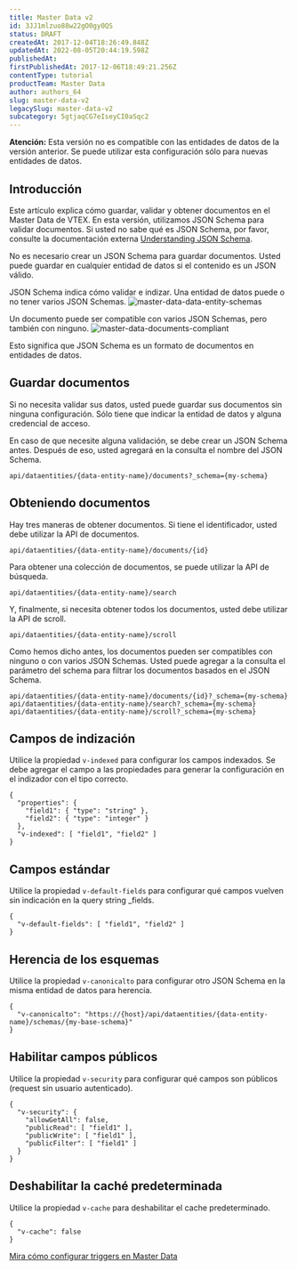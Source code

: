 ```yaml
---
title: Master Data v2
id: 3JJ1mlzuo88w22gO0gy0QS
status: DRAFT
createdAt: 2017-12-04T18:26:49.848Z
updatedAt: 2022-08-05T20:44:19.598Z
publishedAt: 
firstPublishedAt: 2017-12-06T18:49:21.256Z
contentType: tutorial
productTeam: Master Data
author: authors_64
slug: master-data-v2
legacySlug: master-data-v2
subcategory: 5gtjaqCG7eIseyCI0aSqc2
---
```


<div class="alert alert-warning">
<strong>Atención:</strong> Esta versión no es compatible con las entidades de datos de la versión anterior. Se puede utilizar esta configuración sólo para nuevas entidades de datos.</div>

## Introducción

Este artículo explica cómo guardar, validar y obtener documentos en el Master Data de VTEX. En esta versión, utilizamos JSON Schema para validar documentos. Si usted no sabe qué es JSON Schema, por favor, consulte la documentación externa [Understanding JSON Schema](https://spacetelescope.github.io/understanding-json-schema/).

No es necesario crear un JSON Schema para guardar documentos. Usted puede guardar en cualquier entidad de datos si el contenido es un JSON válido.

JSON Schema indica cómo validar e indizar. Una entidad de datos puede o no tener varios JSON Schemas.
![master-data-data-entity-schemas](//images.contentful.com/alneenqid6w5/5Ms8eS24xOsGWcEGY0WKwu/724d0585090ee2d3bf6fc47dad7a3859/master-data-data-entity-schemas.jpg)

Un documento puede ser compatible con varios JSON Schemas, pero también con ninguno.
![master-data-documents-compliant](//images.contentful.com/alneenqid6w5/7m7NMV5Hc4Wq8aKeGeWiAY/29301b6873e1549c244d56e15cf4caf7/master-data-documents-compliant.jpg)

Esto significa que JSON Schema es un formato de documentos en entidades de datos.

## Guardar documentos

Si no necesita validar sus datos, usted puede guardar sus documentos sin ninguna configuración. Sólo tiene que indicar la entidad de datos y alguna credencial de acceso.

En caso de que necesite alguna validación, se debe crear un JSON Schema antes. Después de eso, usted agregará en la consulta el nombre del JSON Schema.

`api/dataentities/{data-entity-name}/documents?_schema={my-schema}`

## Obteniendo documentos

Hay tres maneras de obtener documentos. Si tiene el identificador, usted debe utilizar la API de documentos.

`api/dataentities/{data-entity-name}/documents/{id}`

Para obtener una colección de documentos, se puede utilizar la API de búsqueda.

`api/dataentities/{data-entity-name}/search`

Y, finalmente, si necesita obtener todos los documentos, usted debe utilizar la API de scroll.

`api/dataentities/{data-entity-name}/scroll`

Como hemos dicho antes, los documentos pueden ser compatibles con ninguno o con varios JSON Schemas. Usted puede agregar a la consulta el parámetro del schema para filtrar los documentos basados en el JSON Schema.

```
api/dataentities/{data-entity-name}/documents/{id}?_schema={my-schema}
api/dataentities/{data-entity-name}/search?_schema={my-schema}
api/dataentities/{data-entity-name}/scroll?_schema={my-schema}
```

## Campos de indización

Utilice la propiedad `v-indexed` para configurar los campos indexados. Se debe agregar el campo a las propiedades para generar la configuración en el indizador con el tipo correcto.

```
{
  "properties": { 
    "field1": { "type": "string" }, 
    "field2": { "type": "integer" } 
  },
  "v-indexed": [ "field1", "field2" ]
}
```
## Campos estándar

Utilice la propiedad `v-default-fields` para configurar qué campos vuelven sin indicación en la query string \_fields.

```
{
  "v-default-fields": [ "field1", "field2" ]
}
```

## Herencia de los esquemas

Utilice la propiedad `v-canonicalto` para configurar otro JSON Schema en la misma entidad de datos para herencia.

```
{
  "v-canonicalto": "https://{host}/api/dataentities/{data-entity-name}/schemas/{my-base-schema}"
}
```

## Habilitar campos públicos

Utilice la propiedad `v-security` para configurar qué campos son públicos (request sin usuario autenticado).

```
{
  "v-security": {
    "allowGetAll": false,
    "publicRead": [ "field1" ],
    "publicWrite": [ "field1" ],
    "publicFilter": [ "field1" ]
  }
}
```

## Deshabilitar la caché predeterminada

Utilice la propiedad `v-cache` para deshabilitar el cache predeterminado.

```
{
  "v-cache": false
}
```

[Mira cómo configurar triggers en Master Data](https://help.vtex.com/es/tutorial/configurar-triggers)
